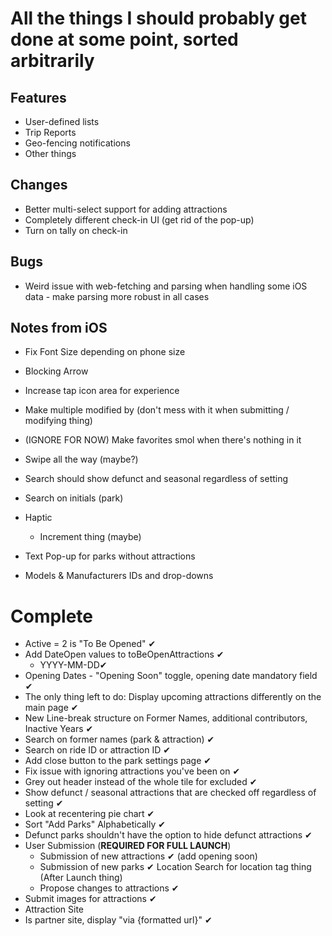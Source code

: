 # All the things I should probably get done at some point, sorted arbitrarily

## Features
 - User-defined lists
 - Trip Reports
 - Geo-fencing notifications
 - Other things

## Changes
 - Better multi-select support for adding attractions
 - Completely different check-in UI (get rid of the pop-up)
 - Turn on tally on check-in
 
## Bugs
 - Weird issue with web-fetching and parsing when handling some iOS data - make parsing more robust in all cases
 
## Notes from iOS
 - Fix Font Size depending on phone size
 - Blocking Arrow
 - Increase tap icon area for experience
 - Make multiple modified by (don't mess with it when submitting / modifying thing)
-  (IGNORE FOR NOW) Make favorites smol when there's nothing in it
 - Swipe all the way (maybe?)
 - Search should show defunct and seasonal regardless of setting
 - Search on initials (park)
 - Haptic 
    - Increment thing (maybe)
 - Text Pop-up for parks without attractions
    
-  Models & Manufacturers IDs and drop-downs



# Complete

 - Active = 2 is "To Be Opened" ✔
 - Add DateOpen values to toBeOpenAttractions ✔
   - YYYY-MM-DD✔
 - Opening Dates - "Opening Soon" toggle, opening date mandatory field ✔
-  The only thing left to do: Display upcoming attractions differently
   on the main page ✔
 - New Line-break structure on Former Names, additional contributors, Inactive Years ✔
 - Search on former names (park & attraction) ✔
 - Search on ride ID or attraction ID ✔
 - Add close button to the park settings page ✔
 - Fix issue with ignoring attractions you've been on ✔
 - Grey out header instead of the whole tile for excluded ✔
-  Show defunct / seasonal attractions that are checked off regardless
   of setting ✔
 - Look at recentering pie chart ✔
-  Sort "Add Parks" Alphabetically ✔
 - Defunct parks shouldn't have the option to hide defunct attractions ✔
 - User Submission (**REQUIRED FOR FULL LAUNCH**)
    - Submission of new attractions ✔ (add opening soon)
    - Submission of new parks ✔ Location Search for location tag thing
  (After Launch thing)
    - Propose changes to attractions ✔
  -   Submit images for attractions ✔
 - Attraction Site
  -   Is partner site, display "via {formatted url}" ✔